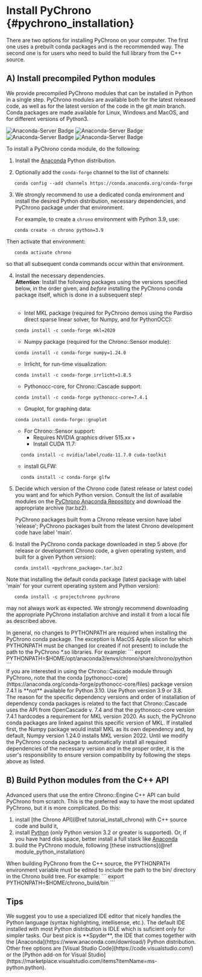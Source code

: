 Install PyChrono {#pychrono_installation}
==========================

There are two options for installing PyChrono on your computer. 
The first one uses a prebuilt conda packages and is the recommended way. 
The second one is for users who need to build the full library from the C++ source.


## A) Install precompiled Python modules

We provide precompiled PyChrono modules that can be installed in Python in a single step. PyChrono modules are available both for the latest released code, as well as for the latest version of the code in the git *main* branch.  Conda packages are made available for Linux, Windows and MacOS, and for different versions of Python3.

![Anaconda-Server Badge](https://anaconda.org/projectchrono/pychrono/badges/latest_release_date.svg)
![Anaconda-Server Badge](https://anaconda.org/projectchrono/pychrono/badges/platforms.svg)
![Anaconda-Server Badge](https://anaconda.org/projectchrono/pychrono/badges/license.svg)
![Anaconda-Server Badge](https://anaconda.org/projectchrono/pychrono/badges/downloads.svg)

To install a PyChrono conda module, do the following:

1. Install the [Anaconda](https://www.anaconda.com/download/) Python distribution. <br>


2. Optionally add the `conda-forge` channel to the list of channels:
```
   conda config --add channels https://conda.anaconda.org/conda-forge
```   

3. We strongly recommend to use a dedicated conda environment and install the desired Python distribution, necessary dependencies, and PyChrono package under that environment.

   For example, to create a `chrono` environment with Python 3.9, use:
```
   conda create -n chrono python=3.9
```   
   Then activate that environment:
```
   conda activate chrono
```
   so that all subsequent conda commands occur within that environment.

4. Install the necessary dependencies.<br>
   **Attention**: Install the following packages using the versions specified below, in the order given, and *before* installing the PyChrono conda package itself, which is done in a subsequent step!<br><br>

   - Intel MKL package (required for PyChrono demos using the Pardiso direct sparse linear solver, for Numpy, and for PythonOCC):
   ```
   conda install -c conda-forge mkl=2020
   ```
   - Numpy package (required for the Chrono::Sensor module):
   ```
   conda install -c conda-forge numpy=1.24.0
   ```
   - Irrlicht, for run-time visualization:
   ```
   conda install -c conda-forge irrlicht=1.8.5
   ```
   - Pythonocc-core, for Chrono::Cascade support:
   ``` 
   conda install -c conda-forge pythonocc-core=7.4.1
   ```
   - Gnuplot, for graphing data: 
   ``` 
   conda install conda-forge::gnuplot
   ```
   - For Chrono::Sensor support:
     - Requires NVIDIA graphics driver 515.xx +
     - Install CUDA 11.7:
   ```
     conda install -c nvidia/label/cuda-11.7.0 cuda-toolkit
   ```
     - install GLFW: 
   ```
     conda install -c conda-forge glfw
   ```

5. Decide which version of the Chrono code (latest release or latest code) you want and for which Python version.  Consult the list of available modules on the [PyChrono Anaconda Repository](https://anaconda.org/projectchrono/pychrono/files) and download the appropriate archive (tar.bz2). 

   PyChrono packages built from a Chrono release version have label 'release'; PyChrono packages built from the latest Chrono development code have label 'main'.


6. Install the PyChrono conda package downloaded in step 5 above (for release or development Chrono code, a given operating system, and built for a given Python version):
```
   conda install <pychrono_package>.tar.bz2
```    

   Note that installing the default conda package (latest package with label 'main' for your current operating system and Python version):
```
   conda install -c projectchrono pychrono
```
   may not always work as expected. We strongly recommend downloading the appropriate PyChrono installation archive and install it from a local file as described above.

<div class="ce-warning">
In general, no changes to PYTHONPATH are required when installing the PyChrono conda package.  The exception is MacOS Apple silicon for which PYTHONPATH must be changed (or created if not present) to include the path to the PyChrono *.so libraries. For example:
```
export PYTHONPATH=$HOME/opt/anaconda3/envs/chrono/share/chrono/python
```
</div>

<div class="ce-warning">
If you are interested in using the Chrono::Cascade module through PyChrono, note that the conda [pythonocc-core](https://anaconda.org/conda-forge/pythonocc-core/files) package version 7.4.1 is **not** available for Python 3.10.  Use Python version 3.9 or 3.8.
</div>

<div class="ce-info">
The reason for the specific dependency versions and order of installation of dependency conda packages is related to the fact that Chrono::Cascade uses the API from OpenCascade v. 7.4 and that the pythonocc-core version 7.4.1 hardcodes a requirement for MKL version 2020. As such, the PyChrono conda packages are linked against this specific version of MKL.  If installed first, the Numpy package would install MKL as its own dependency and, by default, Numpy version 1.24.0 installs MKL version 2022.  Until we modify the PyChrono conda package to automatically install all required dependencies of the necessary version and in the proper order, it is the user's responsibility to ensure version compatibility by following the steps above as listed.
</div>   

   


## B) Build Python modules from the C++ API

Advanced users that use the entire Chrono::Engine C++ API can build PyChrono from scratch. 
This is the preferred way to have the most updated PyChrono, but it is more complicated.
Do this:

1. install [the Chrono API](@ref tutorial_install_chrono) with C++ source code and build it,
2. install [Python](http://www.python.org) (only Python version 3.2 or greater is supported). 
   Or, if you have hard disk space, better install a full stack like [Anaconda](https://www.anaconda.com/download/)
3. build the PyChrono module, following [these instructions](@ref module_python_installation)

<div class="ce-warning">
When building PyChrono from the C++ source, the PYTHONPATH environment variable must be edited to include the path to the bin/ directory in the Chrono build tree.
For example:
```
export PYTHONPATH=$HOME/chrono_build/bin
```
</div>

## Tips

<div class="ce-info">
We suggest you to use a specialized IDE editor that nicely handles the Python language (syntax highlighting, intellisense, etc.). 
The default IDE installed with most Python distribution is IDLE which is suficient only for simpler tasks. 
Our best pick is **Spyder**, the IDE that comes together with the [Anaconda](https://www.anaconda.com/download/) Python distribution. 
Other free options are [Visual Studio Code](https://code.visualstudio.com/) or the [Python add-on for Visual Studio](https://marketplace.visualstudio.com/items?itemName=ms-python.python).
</div>


